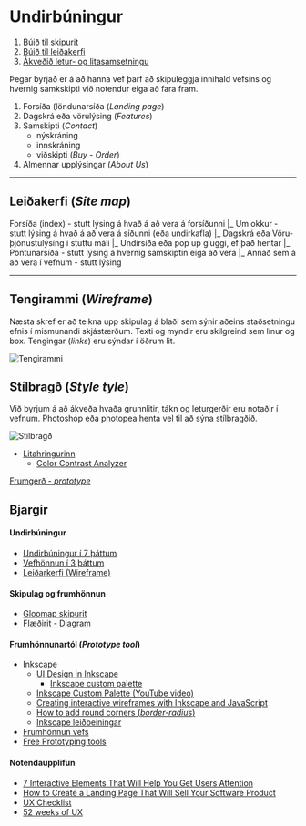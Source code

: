 # Undirbúningur

1. [Búið til skipurit](Sitemap.md)
1. [Búið til leiðakerfi](Námsefni-6/wireframe/README.md)
1. [Ákveðið letur- og litasamsetningu](Námsefni-6/style-tyle/README.md)

Þegar byrjað er á að hanna vef þarf að skipuleggja innihald vefsins og hvernig samkskipti við notendur eiga að fara fram.

1. Forsíða (löndunarsíða (_Landing page_)
2. Dagskrá eða vörulýsing (_Features_)
4. Samskipti (_Contact_)
   * nýskráning 
   * innskráning 
   * viðskipti (_Buy - Order_)
5. Almennar upplýsingar (_About Us_)

<hr>

## Leiðakerfi (_Site map_)

  Forsíða (index) - stutt lýsing á hvað á að vera á forsíðunni
  |_ Um okkur - stutt lýsing á hvað á að vera á síðunni (eða undirkafla)
  |_ Dagskrá eða Vöru- þjónustulýsing í stuttu máli
     |_ Undirsíða eða pop up gluggi, ef það hentar
  |_ Pöntunarsíða - stutt lýsing á hvernig samskiptin eiga að vera
  |_ Annað sem á að vera í vefnum - stutt lýsing

<hr>

## Tengirammi (_Wireframe_)

Næsta skref er að teikna upp skipulag á blaði sem sýnir aðeins staðsetningu efnis í mismunandi skjástærðum. Texti og myndir eru skilgreind sem línur og box. Tengingar (_links_) eru sýndar í öðrum lit.

![Tengirammi](wireframe/SVG/Wireframe.svg)

## Stílbragð (_Style tyle_)

Við byrjum á að ákveða hvaða grunnlitir, tákn og leturgerðir eru notaðir í vefnum. Photoshop eða photopea henta vel til að sýna stílbragðið.

![Stílbragð](images/stílbragð.jpg) 

* [Litahringurinn](https://color.adobe.com/create/color-wheel/)
  * [Color Contrast Analyzer](https://color.adobe.com/create/color-contrast-analyzer)

[Frumgerð - _prototype_](prototype)

## Bjargir

#### Undirbúningur

* [Undirbúningur í 7 þáttum](https://webflow.com/blog/the-web-design-process-in-7-simple-steps)
* [Vefhönnun í 3 þáttum](https://webflow.com/blog/3-tools-to-power-your-design-review-process)
* [Leiðarkerfi (Wireframe)](https://www.freecodecamp.org/news/what-is-a-wireframe-ux-design-tutorial-website/)

#### Skipulag og frumhönnun

* [Gloomap skipurit](https://www.gloomaps.com/)
* [Flæðirit - Diagram](https://www.drawio.com/)

#### Frumhönnunartól (_Prototype tool_)

* Inkscape
  * [UI Design in Inkscape](https://manjitkarve.com/posts/inkscape-design-1/)
    * [Inkscape custom palette](https://manjitkarve.com/posts/inkscape-custom-palette/)
  * [Inkscape Custom Palette (YouTube video)](https://www.youtube.com/watch?v=Y1E8YWOB_Yc)
  * [Creating interactive wireframes with Inkscape and JavaScript](https://eclipsesource.com/blogs/2012/07/03/wireframing-inkscape-javascript/)
  * [How to add round corners (_border-radius_)](https://thepixelproducer.com/how-to-add-curves-or-round-corners-in-inkscape/)
  * [Inkscape leiðbeiningar](https://thepixelproducer.com/category/inkscape/)
* [Frumhönnun vefs](https://www.freecodecamp.org/news/designing-a-website-ui-with-prototyping/)
* [Free Prototyping tools](https://theproductmanager.com/tools/best-free-prototyping-tools/)

#### Notendaupplifun

* [7 Interactive Elements That Will Help You Get Users Attention](https://bamboolab.eu/blog/development/7-interactive-elements-that-will-help-you-get-users-attention)
* [How to Create a Landing Page That Will Sell Your Software Product](https://bamboolab.eu/blog/development/how-to-create-a-landing-page-that-will-sell-your-software-product)
* [UX Checklist](https://uxchecklist.github.io/)
* [52 weeks of UX](http://52weeksofux.com/post/475093254/10-principles-of-ux) 
